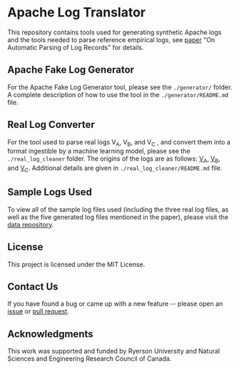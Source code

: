 # Apache Log Translator

This repository contains tools used for generating synthetic Apache logs and the tools needed to parse reference empirical logs, see [paper](TBD) "On Automatic Parsing of Log Records" for details. 

## Apache Fake Log Generator

For the Apache Fake Log Generator tool, please see the `./generator/` folder. A complete description of how to use the tool in the `./generator/README.md` file.

## Real Log Converter

For the tool used to parse real logs V<sub>A</sub>, V<sub>B</sub>, and V<sub>C</sub> , and convert them into a format ingestible by a machine learning model, please see the `./real_log_cleaner` folder. The origins of the logs are as follows: [V<sub>A</sub>](https://github.com/ocatak/apache-http-logs/blob/b7713f88368443501a296a6adda06475d491d6fb/netsparker.txt), [V<sub>B</sub>](https://github.com/ocatak/apache-http-logs/blob/b7713f88368443501a296a6adda06475d491d6fb/acunetix.txt), and [V<sub>C</sub>](https://github.com/elastic/examples/blob/bc53b584c0f9f574d4373193334bf03541a54936/Common%20Data%20Formats/apache_logs/apache_logs). Additional details are given in `./real_log_cleaner/README.md` file.

## Sample Logs Used

To view all of the sample log files used (including the three real log files, as well as the five generated log files mentioned in the paper), please visit the [data repository](https://doi.org/10.5281/zenodo.4536514).

## License

This project is licensed under the MIT License.

## Contact Us

If you have found a bug or came up with a new feature -- please open an [issue](https://github.com/WulffHunter/log_generator/issues) or [pull request](https://github.com/WulffHunter/log_generator/pulls).

## Acknowledgments

This work was supported and funded by Ryerson University and Natural Sciences and Engineering Research Council of Canada.
